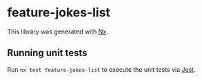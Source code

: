 # feature-jokes-list

This library was generated with [Nx](https://nx.dev).

## Running unit tests

Run `nx test feature-jokes-list` to execute the unit tests via [Jest](https://jestjs.io).

